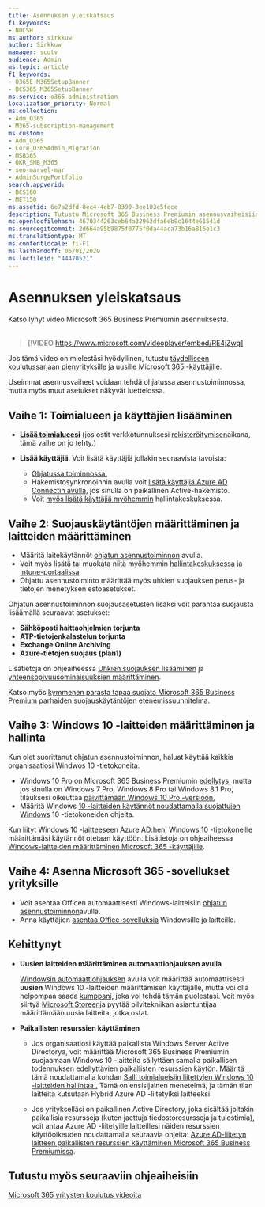 ```yaml
---
title: Asennuksen yleiskatsaus
f1.keywords:
- NOCSH
ms.author: sirkkuw
author: Sirkkuw
manager: scotv
audience: Admin
ms.topic: article
f1_keywords:
- O365E_M365SetupBanner
- BCS365_M365SetupBanner
ms.service: o365-administration
localization_priority: Normal
ms.collection:
- Adm_O365
- M365-subscription-management
ms.custom:
- Adm_O365
- Core_O365Admin_Migration
- MSB365
- OKR_SMB_M365
- seo-marvel-mar
- AdminSurgePortfolio
search.appverid:
- BCS160
- MET150
ms.assetid: 6e7a2dfd-8ec4-4eb7-8390-3ee103e5fece
description: Tutustu Microsoft 365 Business Premiumin asennusvaiheisiin tilaamisesta toimialueen ja käyttäjien lisäämiseen, suojauskäytäntöjen määrittämiseen ja paljon muuta.
ms.openlocfilehash: 4670344263ceb64a32962dfa6eb9c1644e61541d
ms.sourcegitcommit: 2d664a95b9875f0775f0da44aca73b16a816e1c3
ms.translationtype: MT
ms.contentlocale: fi-FI
ms.lasthandoff: 06/01/2020
ms.locfileid: "44470521"
---
```

# <a name="overview-of-setup"></a>Asennuksen yleiskatsaus

Katso lyhyt video Microsoft 365 Business Premiumin asennuksesta.<br><br>

> [!VIDEO https://www.microsoft.com/videoplayer/embed/RE4jZwg] 

Jos tämä video on mielestäsi hyödyllinen, tutustu [täydelliseen koulutussarjaan pienyrityksille ja uusille Microsoft 365 -käyttäjille](https://support.office.com/article/6ab4bbcd-79cf-4000-a0bd-d42ce4d12816).

Useimmat asennusvaiheet voidaan tehdä ohjatussa asennustoiminnossa, mutta myös muut asetukset näkyvät luettelossa.

## <a name="step-1-add-your-domain-and-users"></a>Vaihe 1: Toimialueen ja käyttäjien lisääminen

   - **[Lisää toimialueesi](set-up.md#add-your-domain-to-personalize-sign-in)** (jos ostit verkkotunnuksesi [rekisteröitymisen](sign-up.md)aikana, tämä vaihe on jo tehty.)

   - **Lisää käyttäjiä**. Voit lisätä käyttäjiä jollakin seuraavista tavoista:
        - [Ohjatussa toiminnossa.](set-up.md#add-users-in-the-wizard)
        - Hakemistosynkronoinnin avulla voit [lisätä käyttäjiä Azure AD Connectin avulla,](https://docs.microsoft.com/office365/enterprise/set-up-directory-synchronization) jos sinulla on paikallinen Active-hakemisto.
        - Voit [myös lisätä käyttäjiä myöhemmin](add-users-m365b.md) hallintakeskuksessa.
## <a name="step-2-set-up-security-policies-and-configure-devices"></a>Vaihe 2: Suojauskäytäntöjen määrittäminen ja laitteiden määrittäminen 

  - Määritä laitekäytännöt [ohjatun asennustoiminnon](set-up.md#protect-your-organization) avulla. 
  - Voit myös lisätä tai muokata niitä myöhemmin [hallintakeskuksessa](view-policies-and-devices.md) ja [Intune-portaalissa](https://docs.microsoft.com/intune/tutorial-walkthrough-intune-portal).
  - Ohjattu asennustoiminto määrittää myös uhkien suojauksen perus- ja tietojen menetyksen estoasetukset.
  
  Ohjatun asennustoiminnon suojausasetusten lisäksi voit parantaa suojausta lisäämällä seuraavat asetukset:

- **Sähköposti haittaohjelmien torjunta**
- **ATP-tietojenkalastelun torjunta**
- **Exchange Online Archiving**
- **Azure-tietojen suojaus (plan1)**

Lisätietoja on ohjeaiheessa [Uhkien suojauksen lisääminen](increase-threat-protection.md) ja [yhteensopivuusominaisuuksien määrittäminen](set-up-compliance.md).

Katso myös [kymmenen parasta tapaa suojata Microsoft 365 Business Premium](https://docs.microsoft.com/office365/admin/security-and-compliance/secure-your-business-data) parhaiden suojauskäytäntöjen etenemissuunnitelma.

## <a name="step-3-set-up-and-manage-windows-10-devices"></a>Vaihe 3: Windows 10 -laitteiden määrittäminen ja hallinta

Kun olet suorittanut ohjatun asennustoiminnon, haluat käyttää kaikkia organisaatiosi Windwos 10 -tietokoneita.
  
- Windows 10 Pro on Microsoft 365 Business Premiumin [edellytys,](pre-requisites-for-data-protection.md) mutta jos sinulla on Windows 7 Pro, Windows 8 Pro tai Windows 8.1 Pro, tilauksesi oikeuttaa [päivittämään Windows 10 Pro -versioon.](https://docs.microsoft.com/microsoft-365/business/upgrade-to-windows-pro-creators-update)
- Määritä Windows [10 -laitteiden käytännöt noudattamalla suojattujen Windows](secure-win-10-pcs.md) 10 -tietokoneiden ohjeita.

Kun liityt Windows 10 -laitteeseen Azure AD:hen, Windows 10 -tietokoneille määrittämäsi käytännöt otetaan käyttöön. Lisätietoja on ohjeaiheessa [Windows-laitteiden määrittäminen Microsoft 365 -käyttäjille](set-up-windows-devices.md).

## <a name="step-4-install-microsoft-365-apps-for-business"></a>Vaihe 4: Asenna Microsoft 365 -sovellukset yrityksille
- Voit asentaa Officen automaattisesti Windows-laitteisiin [ohjatun asennustoiminnon](set-up.md#deploy-office-365-client-apps)avulla.
- Anna käyttäjien [asentaa Office-sovelluksia](https://docs.microsoft.com/office365/admin/setup/install-applications) Windowsille ja laitteille.
     
## <a name="advanced"></a>Kehittynyt
- **Uusien laitteiden määrittäminen automaattiohjauksen avulla**
            
     [Windowsin automaattiohjauksen](add-autopilot-devices-and-profile.md) avulla voit määrittää automaattisesti **uusien** Windows 10 -laitteiden määrittämisen käyttäjälle, mutta voi olla helpompaa saada [kumppani,](https://www.microsoft.com/solution-providers/search) joka voi tehdä tämän puolestasi. Voit myös siirtyä [Microsoft Storeen](https://go.microsoft.com/fwlink/?linkid=874598)ja pyytää pilvitekniikan asiantuntijaa määrittämään uusia laitteita, jotka ostat.

- **Paikallisten resurssien käyttäminen**

     - Jos organisaatiosi käyttää paikallista Windows Server Active Directorya, voit määrittää Microsoft 365 Business Premiumin suojaamaan Windows 10 -laitteita säilyttäen samalla paikallisen todennuksen edellyttävien paikallisten resurssien käytön. Määritä tämä noudattamalla kohdan [Salli toimialueisiin liitettyjen Windows 10 -laitteiden hallintaa .](manage-windows-devices.md) Tämä on ensisijainen menetelmä, ja tämän tilan laitteita kutsutaan Hybrid Azure AD -liitetyiksi laitteeksi.

    - Jos yritykselläsi on paikallinen Active Directory, joka sisältää joitakin paikallisia resursseja (kuten jaettuja tiedostoresursseja ja tulostimia), voit antaa Azure AD -liitetyille laitteillesi näiden resurssien käyttöoikeuden noudattamalla seuraavia ohjeita: [Azure AD-liitetyn laitteen paikallisten resurssien käyttäminen Microsoft 365 Business Premiumissa](access-resources.md).

## <a name="see-also"></a>Tutustu myös seuraaviin ohjeaiheisiin

[Microsoft 365 yritysten koulutus videoita](https://support.office.com/article/6ab4bbcd-79cf-4000-a0bd-d42ce4d12816)
